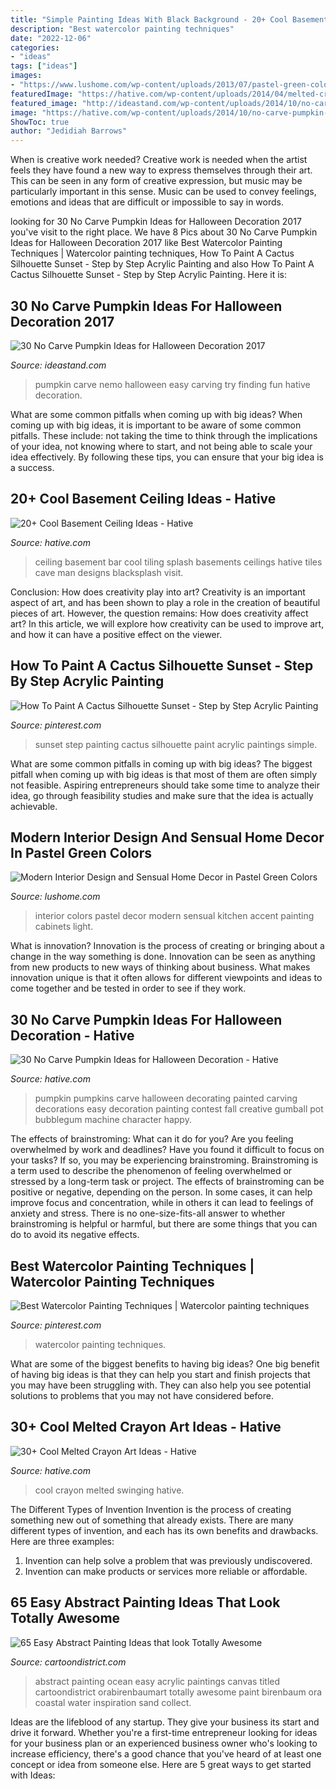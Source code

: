 ```yaml
---
title: "Simple Painting Ideas With Black Background - 20+ Cool Basement Ceiling Ideas"
description: "Best watercolor painting techniques"
date: "2022-12-06"
categories:
- "ideas"
tags: ["ideas"]
images:
- "https://www.lushome.com/wp-content/uploads/2013/07/pastel-green-color-modern-interior-design-decor-14.jpg"
featuredImage: "https://hative.com/wp-content/uploads/2014/04/melted-crayon-art/16-girl-swinging.jpg"
featured_image: "http://ideastand.com/wp-content/uploads/2014/10/no-carve-pumpkin-ideas/17-nemo-pumpkin.jpg"
image: "https://hative.com/wp-content/uploads/2014/10/no-carve-pumpkin-ideas/19-bubblegum-machine.jpg"
ShowToc: true
author: "Jedidiah Barrows"
---
```



When is creative work needed?
Creative work is needed when the artist feels they have found a new way to express themselves through their art. This can be seen in any form of creative expression, but music may be particularly important in this sense. Music can be used to convey feelings, emotions and ideas that are difficult or impossible to say in words.

	

		
looking for 30 No Carve Pumpkin Ideas for Halloween Decoration 2017 you've visit to the right place. We have 8 Pics about 30 No Carve Pumpkin Ideas for Halloween Decoration 2017 like Best Watercolor Painting Techniques | Watercolor painting techniques, How To Paint A Cactus Silhouette Sunset - Step by Step Acrylic Painting and also How To Paint A Cactus Silhouette Sunset - Step by Step Acrylic Painting. Here it is:
		
    
## 30 No Carve Pumpkin Ideas For Halloween Decoration 2017

<img loading=lazy src="http://ideastand.com/wp-content/uploads/2014/10/no-carve-pumpkin-ideas/17-nemo-pumpkin.jpg" onerror="this.onerror=null;this.src='https://tse2.mm.bing.net/th?id=OIP.q4WWGGw0FN93hfCrxsT_nAHaLG&amp;pid=15.1';" alt="30 No Carve Pumpkin Ideas for Halloween Decoration 2017">

_Source: ideastand.com_

>pumpkin carve nemo halloween easy carving try finding fun hative decoration. 

	

What are some common pitfalls when coming up with big ideas?
When coming up with big ideas, it is important to be aware of some common pitfalls. These include: not taking the time to think through the implications of your idea, not knowing where to start, and not being able to scale your idea effectively. By following these tips, you can ensure that your big idea is a success.

    
## 20+ Cool Basement Ceiling Ideas - Hative

<img loading=lazy src="https://hative.com/wp-content/uploads/2014/05/basement-ceiling-ideas/12-black-splash-tiling-as-ceiling.jpg" onerror="this.onerror=null;this.src='https://tse2.mm.bing.net/th?id=OIP.YG5JfZZzDcxuNy4W0UOshwHaLH&amp;pid=15.1';" alt="20+ Cool Basement Ceiling Ideas - Hative">

_Source: hative.com_

>ceiling basement bar cool tiling splash basements ceilings hative tiles cave man designs blacksplash visit. 

	

Conclusion: How does creativity play into art?
Creativity is an important aspect of art, and has been shown to play a role in the creation of beautiful pieces of art. However, the question remains: How does creativity affect art? In this article, we will explore how creativity can be used to improve art, and how it can have a positive effect on the viewer.

    
## How To Paint A Cactus Silhouette Sunset - Step By Step Acrylic Painting

<img loading=lazy src="https://i.pinimg.com/736x/38/0a/69/380a69a3bb85c63548cb4251f5bc9c83.jpg" onerror="this.onerror=null;this.src='https://tse1.mm.bing.net/th?id=OIP.elU2BM-JUIGmKr2lLlHZugHaO0&amp;pid=15.1';" alt="How To Paint A Cactus Silhouette Sunset - Step by Step Acrylic Painting">

_Source: pinterest.com_

>sunset step painting cactus silhouette paint acrylic paintings simple. 

	

What are some common pitfalls in coming up with big ideas?
The biggest pitfall when coming up with big ideas is that most of them are often simply not feasible. Aspiring entrepreneurs should take some time to analyze their idea, go through feasibility studies and make sure that the idea is actually achievable.

    
## Modern Interior Design And Sensual Home Decor In Pastel Green Colors

<img loading=lazy src="https://www.lushome.com/wp-content/uploads/2013/07/pastel-green-color-modern-interior-design-decor-14.jpg" onerror="this.onerror=null;this.src='https://tse3.mm.bing.net/th?id=OIP.MJJYY8y1-8iZqxdLgoVtuwHaHt&amp;pid=15.1';" alt="Modern Interior Design and Sensual Home Decor in Pastel Green Colors">

_Source: lushome.com_

>interior colors pastel decor modern sensual kitchen accent painting cabinets light. 

	

What is innovation?
Innovation is the process of creating or bringing about a change in the way something is done. Innovation can be seen as anything from new products to new ways of thinking about business. What makes innovation unique is that it often allows for different viewpoints and ideas to come together and be tested in order to see if they work.

    
## 30 No Carve Pumpkin Ideas For Halloween Decoration - Hative

<img loading=lazy src="https://hative.com/wp-content/uploads/2014/10/no-carve-pumpkin-ideas/19-bubblegum-machine.jpg" onerror="this.onerror=null;this.src='https://tse1.mm.bing.net/th?id=OIP.Iiora0M5eO6WCyFd98uK7QHaJ4&amp;pid=15.1';" alt="30 No Carve Pumpkin Ideas for Halloween Decoration - Hative">

_Source: hative.com_

>pumpkin pumpkins carve halloween decorating painted carving decorations easy decoration painting contest fall creative gumball pot bubblegum machine character happy. 

	

The effects of brainstroming: What can it do for you?
Are you feeling overwhelmed by work and deadlines? Have you found it difficult to focus on your tasks? If so, you may be experiencing brainstroming. Brainstroming is a term used to describe the phenomenon of feeling overwhelmed or stressed by a long-term task or project. The effects of brainstroming can be positive or negative, depending on the person. In some cases, it can help improve focus and concentration, while in others it can lead to feelings of anxiety and stress. There is no one-size-fits-all answer to whether brainstroming is helpful or harmful, but there are some things that you can do to avoid its negative effects.

    
## Best Watercolor Painting Techniques | Watercolor Painting Techniques

<img loading=lazy src="https://i.pinimg.com/736x/3b/3a/40/3b3a40fc5ce38b20045277ef6de5e67e.jpg" onerror="this.onerror=null;this.src='https://tse1.mm.bing.net/th?id=OIP.HtQKjijYi2gQFTkrpLRGRAHaOl&amp;pid=15.1';" alt="Best Watercolor Painting Techniques | Watercolor painting techniques">

_Source: pinterest.com_

>watercolor painting techniques. 

	

What are some of the biggest benefits to having big ideas?
One big benefit of having big ideas is that they can help you start and finish projects that you may have been struggling with. They can also help you see potential solutions to problems that you may not have considered before.

    
## 30+ Cool Melted Crayon Art Ideas - Hative

<img loading=lazy src="https://hative.com/wp-content/uploads/2014/04/melted-crayon-art/16-girl-swinging.jpg" onerror="this.onerror=null;this.src='https://tse4.mm.bing.net/th?id=OIP.mtToqc8gxJVeDjf_11pDoAHaJ4&amp;pid=15.1';" alt="30+ Cool Melted Crayon Art Ideas - Hative">

_Source: hative.com_

>cool crayon melted swinging hative. 

	

The Different Types of Invention
Invention is the process of creating something new out of something that already exists. There are many different types of invention, and each has its own benefits and drawbacks. Here are three examples: 
1. Invention can help solve a problem that was previously undiscovered. 
2. Invention can make products or services more reliable or affordable. 

    
## 65 Easy Abstract Painting Ideas That Look Totally Awesome

<img loading=lazy src="http://www.cartoondistrict.com/wp-content/uploads/2017/06/Easy-Abstract-Painting-Ideas00017.jpg" onerror="this.onerror=null;this.src='https://tse1.mm.bing.net/th?id=OIP.wnyrxSliWJdPeoQOXam_DAAAAA&amp;pid=15.1';" alt="65 Easy Abstract Painting Ideas that look Totally Awesome">

_Source: cartoondistrict.com_

>abstract painting ocean easy acrylic paintings canvas titled cartoondistrict orabirenbaumart totally awesome paint birenbaum ora coastal water inspiration sand collect. 

	

Ideas are the lifeblood of any startup. They give your business its start and drive it forward. Whether you're a first-time entrepreneur looking for ideas for your business plan or an experienced business owner who's looking to increase efficiency, there's a good chance that you've heard of at least one concept or idea from someone else. Here are 5 great ways to get started with Ideas:

